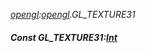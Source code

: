_[opengl](../../modules/opengl/opengl-module.md):[opengl](../../modules/opengl/opengl-module.md).GL\_TEXTURE31_
##### Const GL\_TEXTURE31:[Int](../../modules/wonkey/wonkey-types-int.md)
